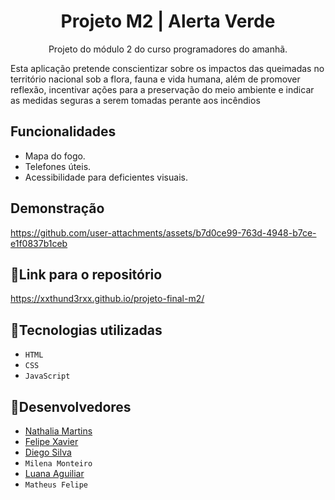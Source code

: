 <h1 align="center"> Projeto M2 | Alerta Verde </h1>

<p align= "center">Projeto do módulo 2 do curso programadores do amanhã.</p>
<p>Esta aplicação pretende conscientizar sobre os impactos das queimadas no território nacional sob a flora, fauna e vida humana, além de promover reflexão, incentivar ações para a preservação do meio ambiente e indicar as medidas seguras a serem tomadas perante aos incêndios</p>

## Funcionalidades
 - Mapa do fogo.
 - Telefones úteis.
 - Acessibilidade para deficientes visuais.
 

 ## Demonstração
 





https://github.com/user-attachments/assets/b7d0ce99-763d-4948-b7ce-e1f0837b1ceb






## :link:Link para o repositório

https://xxthund3rxx.github.io/projeto-final-m2/


## :wrench:Tecnologias utilizadas

- ``HTML``
- ``CSS``
- ``JavaScript``

## :bust_in_silhouette:Desenvolvedores
- [Nathalia Martins](https://www.linkedin.com/in/nathalia-flores-1811n2004/)
- [Felipe Xavier](https://www.linkedin.com/in/felipe-xavier-91a3582b5/)
- [Diego Silva](https://www.linkedin.com/in/diego-silva-82581a326/)
- ``Milena Monteiro``
- [Luana Aguiliar](https://www.linkedin.com/in/luana-aguilar-bb65b7258/)
- ``Matheus Felipe``
